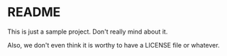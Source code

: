 # README

This is just a sample project. Don't really mind about it.

Also, we don't even think it is worthy to have a LICENSE file or whatever.

